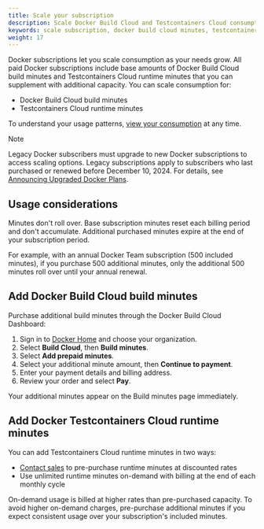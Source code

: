 ```yaml
---
title: Scale your subscription
description: Scale Docker Build Cloud and Testcontainers Cloud consumption for your subscription
keywords: scale subscription, docker build cloud minutes, testcontainers cloud minutes, usage scaling
weight: 17
---
```


Docker subscriptions let you scale consumption as your needs grow. All paid Docker subscriptions include base amounts of Docker Build Cloud build minutes and Testcontainers Cloud runtime minutes that you can supplement with additional capacity.
You can scale consumption for:

- Docker Build Cloud build minutes
- Testcontainers Cloud runtime minutes

To understand your usage patterns, [view your consumption](../admin/organization/manage-products.md#view-docker-product-usage) at any time.

> [!NOTE]
>
> Legacy Docker subscribers must upgrade to new Docker subscriptions to access scaling options. Legacy subscriptions apply to subscribers who last purchased or renewed before December 10, 2024. For details, see [Announcing Upgraded Docker Plans](https://www.docker.com/blog/november-2024-updated-plans-announcement/).

## Usage considerations

Minutes don't roll over. Base subscription minutes reset each billing period and don't accumulate. Additional purchased minutes expire at the end of your subscription period.

For example, with an annual Docker Team subscription (500 included minutes), if you purchase 500 additional minutes, only the additional 500 minutes roll over until your annual renewal.

## Add Docker Build Cloud build minutes

Purchase additional build minutes through the Docker Build Cloud Dashboard:

1. Sign in to [Docker Home](https://app.docker.com/) and choose
your organization.
1. Select **Build Cloud**, then **Build minutes**.
1. Select **Add prepaid minutes**.
1. Select your additional minute amount, then **Continue to payment**.
1. Enter your payment details and billing address.
1. Review your order and select **Pay**.

Your additional minutes appear on the Build minutes page immediately.

## Add Docker Testcontainers Cloud runtime minutes

You can add Testcontainers Cloud runtime minutes in two ways:

- [Contact sales](https://www.docker.com/pricing/contact-sales/) to pre-purchase runtime minutes at discounted rates
- Use unlimited runtime minutes on-demand with billing at the end of each monthly cycle

On-demand usage is billed at higher rates than pre-purchased capacity. To avoid higher on-demand charges, pre-purchase additional minutes if you expect consistent usage over your subscription's included minutes.
